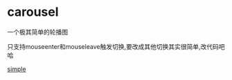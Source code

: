 # carousel

一个极其简单的轮播图

只支持mouseenter和mouseleave触发切换,要改成其他切换其实很简单,改代码吧哈

[simple](https://liyongleihf2006.github.io/carousel/)

